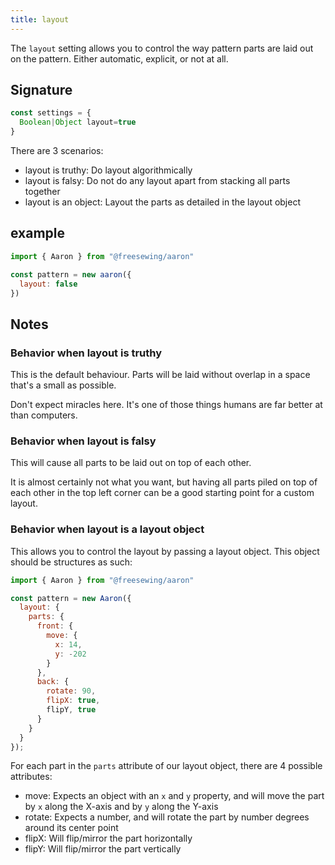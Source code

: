 ```yaml
---
title: layout
---
```


The `layout` setting allows you to control the way pattern parts are
laid out on the pattern. Either automatic, explicit, or not at all.

## Signature

```js
const settings = {
  Boolean|Object layout=true
}
```

There are 3 scenarios:

- layout is truthy: Do layout algorithmically
- layout is falsy: Do not do any layout apart from stacking all parts together
- layout is an object: Layout the parts as detailed in the layout object

## example

```js
import { Aaron } from "@freesewing/aaron"

const pattern = new aaron({
  layout: false
})
```

## Notes

### Behavior when layout is truthy

This is the default behaviour. Parts will be laid without overlap in
a space that's a small as possible.

Don't expect miracles here.
It's one of those things humans are far better at than
computers.

### Behavior when layout is falsy

This will cause all parts to be laid out on top of each other.

It is almost certainly not what you want, but having all parts piled
on top of each other in the top left corner can be a good starting
point for a custom layout.

### Behavior when layout is a layout object

This allows you to control the layout by passing a layout object.
This object should be structures as such:

```js
import { Aaron } from "@freesewing/aaron"

const pattern = new Aaron({
  layout: {
    parts: {
      front: {
        move: {
          x: 14,
          y: -202
        }
      },
      back: {
        rotate: 90,
        flipX: true,
        flipY, true
      }
    }
  }
});
```

For each part in the `parts` attribute of our layout object, there are 4 possible attributes:

- move: Expects an object with an `x` and `y` property, and will move the part by `x` along the X-axis and by `y` along the Y-axis
- rotate: Expects a number, and will rotate the part by number degrees around its center point
- flipX: Will flip/mirror the part horizontally
- flipY: Will flip/mirror the part vertically
